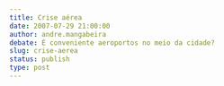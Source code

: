 ```yaml
---
title: Crise aérea
date: 2007-07-29 21:00:00
author: andre.mangabeira
debate: É conveniente aeroportos no meio da cidade?
slug: crise-aerea
status: publish 
type: post
---
```



